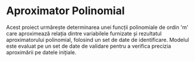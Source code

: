 # Aproximator Polinomial
 Acest proiect urmărește determinarea unei funcții polinomiale de ordin 'm' care aproximează relația dintre variabilele furnizate și rezultatul aproximatorului polinomial, folosind un set de date de identificare. Modelul este evaluat pe un set de date de validare pentru a verifica precizia aproximării pe datele inițiale.
